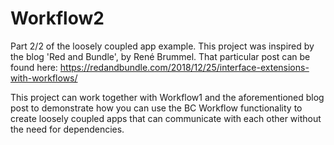 # Workflow2
Part 2/2 of the loosely coupled app example.
This project was inspired by the blog 'Red and Bundle', by René Brummel.
That particular post can be found here: https://redandbundle.com/2018/12/25/interface-extensions-with-workflows/

This project can work together with Workflow1 and the aforementioned blog post to demonstrate how you can use the BC Workflow functionality to create loosely coupled apps that can communicate with each other without the need for dependencies.
